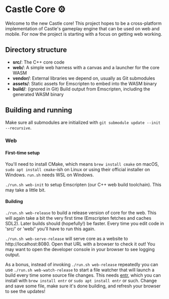 # Castle Core ⚙️

Welcome to the new Castle core! This project hopes to be a cross-platform
implementation of Castle's gameplay engine that can be used on web and mobile.
For now the project is starting with a focus on getting web working.

## Directory structure

- **src/**: The C++ core code
- **web/**: A simple web harness with a canvas and a launcher for the core WASM
- **vendor/**: External libraries we depend on, usually as Git submodules
- **assets/**: Static assets for Emscripten to embed into the WASM binary
- **build/**: (ignored in Git) Build output from Emscripten, including the generated WASM binary

## Building and running

Make sure all submodules are initialized with `git submodule update --init --recursive`.

### Web

#### First-time setup

You'll need to install CMake, which means `brew install cmake` on macOS, `sudo apt install cmake`-ish
on Linux or using their official installer on Windows. `run.sh` needs WSL on Windows.

`./run.sh web-init` to setup Emscripten (our C++ web build toolchain).  This
may take a little bit.

#### Building

`./run.sh web-release` to build a release version of core for the web. This
will again take a bit the very first time (Emscripten fetches and caches SDL2).
Later builds should (hopefully!) be faster. Every time you edit code in 'src/'
or 'web/' you'll have to run this again.

`./run.sh web-serve-release` will serve core as a website to
http://localhost:8080. Open that URL with a browser to check it out! You may
want to open the developer console in your browser to see logging output.

As a bonus, instead of invoking `./run.sh web-release` repeatedly you can use
`./run.sh web-watch-release` to start a file watcher that will launch a build
every time some source file changes. This needs
[entr](http://eradman.com/entrproject/), which you can install with `brew
install entr` or `sudo apt install entr` or such. Change and save some file,
make sure it's done building, and refresh your browser to see the updates!
